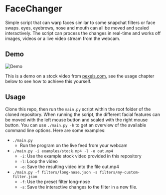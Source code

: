 # FaceChanger
Simple script that can warp faces similar to some snapchat filters or face swaps. eyes, eyebrows, nose and mouth can all be moved and scaled interactively. The script can process the changes in real-time and works off images, videos or a live video stream from the webcam. 

## Demo
![Demo](examples/stock-example.gif)

This is a demo on a stock video from [pexels.com](https://www.pexels.com/video/man-in-white-long-sleeves-sitting-while-happily-looking-at-the-camera-5989765/), see the usage chapter below to see how to achieve this yourself.

## Usage
Clone this repo, then run the `main.py` script within the root folder of the cloned repository. When running the script, the different facial features can be moved with the left mouse button and scaled with the right mouse button. You can use `./main.py -h` to get an overview of the available command line options. Here are some examples:
- `./main.py`
    - Run the program on the live feed from your webcam
- `./main.py -i examples/stock.mp4 -l -o out.mp4`
    - `-i`: Use the example stock video provided in this repository
    - `-l`: Loop the video
    - `-o`: Save the resulting video into the file out.mp4
- `./main.py -f filters/long-nose.json -s filters/my-custom-filter.json`
    - `-f`: Use the preset filter long-nose
    - `-s`: Save the interactive changes to the filter in a new file.